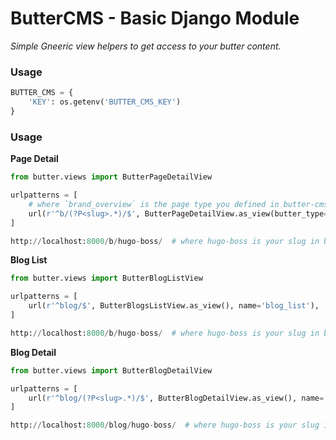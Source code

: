 # ButterCMS - Basic Django Module

*Simple Gneeric view helpers to get access to your butter content.*


### Usage

```settings.py
BUTTER_CMS = {
    'KEY': os.getenv('BUTTER_CMS_KEY')
}
```

### Usage


**Page Detail**

```urls.py
from butter.views import ButterPageDetailView

urlpatterns = [
    # where `brand_overview` is the page type you defined in butter-cms
    url(r'^b/(?P<slug>.*)/$', ButterPageDetailView.as_view(butter_type='brand_overview'), name='brand_overview'),
]

http://localhost:8000/b/hugo-boss/  # where hugo-boss is your slug in butter-cms
```


**Blog List**

```urls.py
from butter.views import ButterBlogListView

urlpatterns = [
    url(r'^blog/$', ButterBlogsListView.as_view(), name='blog_list'),
]

http://localhost:8000/b/hugo-boss/  # where hugo-boss is your slug in butter-cms
```


**Blog Detail**

```urls.py
from butter.views import ButterBlogDetailView

urlpatterns = [
    url(r'^blog/(?P<slug>.*)/$', ButterBlogDetailView.as_view(), name='blog_detail'),
]

http://localhost:8000/blog/hugo-boss/  # where hugo-boss is your slug in butter-cms
```


